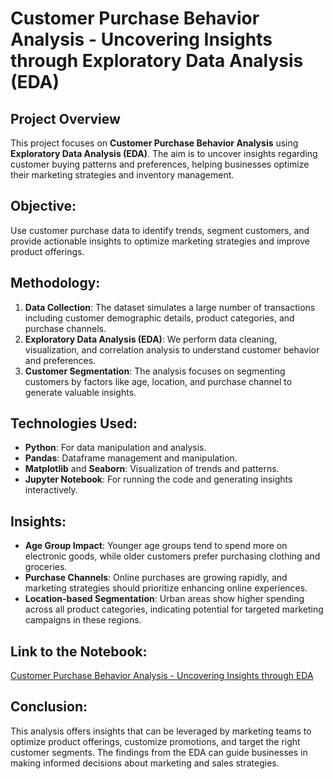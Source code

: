 # Customer Purchase Behavior Analysis - Uncovering Insights through Exploratory Data Analysis (EDA)

## Project Overview
This project focuses on **Customer Purchase Behavior Analysis** using **Exploratory Data Analysis (EDA)**. The aim is to uncover insights regarding customer buying patterns and preferences, helping businesses optimize their marketing strategies and inventory management.

## Objective:
Use customer purchase data to identify trends, segment customers, and provide actionable insights to optimize marketing strategies and improve product offerings.

## Methodology:
1. **Data Collection**: The dataset simulates a large number of transactions including customer demographic details, product categories, and purchase channels.
2. **Exploratory Data Analysis (EDA)**: We perform data cleaning, visualization, and correlation analysis to understand customer behavior and preferences.
3. **Customer Segmentation**: The analysis focuses on segmenting customers by factors like age, location, and purchase channel to generate valuable insights.

## Technologies Used:
- **Python**: For data manipulation and analysis.
- **Pandas**: Dataframe management and manipulation.
- **Matplotlib** and **Seaborn**: Visualization of trends and patterns.
- **Jupyter Notebook**: For running the code and generating insights interactively.

## Insights:
- **Age Group Impact**: Younger age groups tend to spend more on electronic goods, while older customers prefer purchasing clothing and groceries.
- **Purchase Channels**: Online purchases are growing rapidly, and marketing strategies should prioritize enhancing online experiences.
- **Location-based Segmentation**: Urban areas show higher spending across all product categories, indicating potential for targeted marketing campaigns in these regions.

## Link to the Notebook:
[Customer Purchase Behavior Analysis - Uncovering Insights through EDA](https://github.com/patnaikabhishek/Consumer-Insights-and-Analytics-Portfolio/blob/main/Customer%20Purchase%20Behavior%20Analysis%20-%20Uncovering%20Insights%20through%20Exploratory%20Data%20Analysis%20(EDA).ipynb)

## Conclusion:
This analysis offers insights that can be leveraged by marketing teams to optimize product offerings, customize promotions, and target the right customer segments. The findings from the EDA can guide businesses in making informed decisions about marketing and sales strategies.
